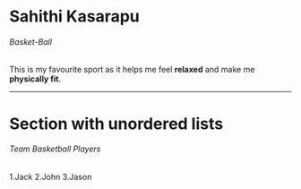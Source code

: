 # Sahithi Kasarapu
###### Basket-Ball

This is my favourite sport as it helps me feel **relaxed** and make me **physically fit**.

---

# Section with unordered lists
###### Team Basketball Players
1.Jack
2.John
3.Jason
